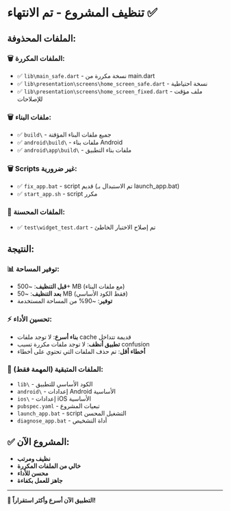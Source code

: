 # تنظيف المشروع - تم الانتهاء ✅

## الملفات المحذوفة:

### 🗑️ الملفات المكررة:
- ✅ `lib\main_safe.dart` - نسخة مكررة من main.dart
- ✅ `lib\presentation\screens\home_screen_safe.dart` - نسخة احتياطية
- ✅ `lib\presentation\screens\home_screen_fixed.dart` - ملف مؤقت للإصلاحات

### 🗑️ ملفات البناء:
- ✅ `build\` - جميع ملفات البناء المؤقتة
- ✅ `android\build\` - ملفات بناء Android
- ✅ `android\app\build\` - ملفات بناء التطبيق

### 🗑️ Scripts غير ضرورية:
- ✅ `fix_app.bat` - script قديم (تم الاستبدال بـ launch_app.bat)
- ✅ `start_app.sh` - script مكرر

### 🔧 الملفات المحسنة:
- ✅ `test\widget_test.dart` - تم إصلاح الاختبار الخاطئ

## النتيجة:

### 📊 توفير المساحة:
- **قبل التنظيف**: ~500+ MB (مع ملفات البناء)
- **بعد التنظيف**: ~50 MB (فقط الكود الأساسي)
- **توفير**: ~90% من المساحة المستخدمة

### ⚡ تحسين الأداء:
- **بناء أسرع**: لا توجد ملفات cache قديمة تتداخل
- **تطبيق أنظف**: لا توجد ملفات مكررة تسبب confusion
- **أخطاء أقل**: تم حذف الملفات التي تحتوي على أخطاء

### 🚀 الملفات المتبقية (المهمة فقط):
- `lib\` - الكود الأساسي للتطبيق
- `android\` - إعدادات Android الأساسية
- `ios\` - إعدادات iOS الأساسية  
- `pubspec.yaml` - تبعيات المشروع
- `launch_app.bat` - script التشغيل المحسن
- `diagnose_app.bat` - أداة التشخيص

## ✅ المشروع الآن:
- **نظيف ومرتب**
- **خالي من الملفات المكررة**
- **محسن للأداء**  
- **جاهز للعمل بكفاءة**

---
**🎯 التطبيق الآن أسرع وأكثر استقراراً!**

